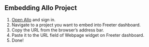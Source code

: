 ## Embedding Allo Project

1. <a href="{{ curItem.homeUrl|e }}" target="_blank">Open Allo</a> and sign in.
2. Navigate to a project you want to embed into Freeter dashboard.
3. Copy the URL from the browser’s address bar.
4. Paste it to the URL field of Webpage widget on Freeter dashboard.
5. Done!
